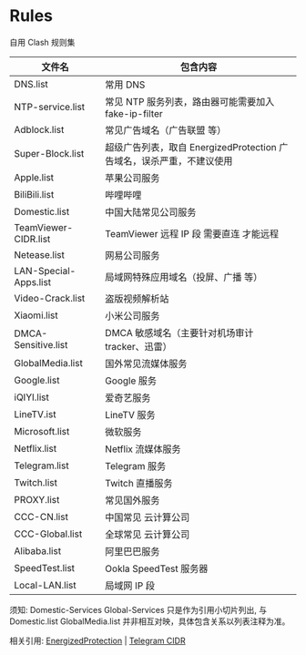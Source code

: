# Rules

自用 Clash 规则集

| 文件名                | 包含内容                                                              |
| --------------------- | --------------------------------------------------------------------- |
| DNS.list              | 常用 DNS                                                              |
| NTP-service.list      | 常见 NTP 服务列表，路由器可能需要加入 fake-ip-filter                  |
| Adblock.list          | 常见广告域名（广告联盟 等）                                           |
| Super-Block.list      | 超级广告列表，取自 EnergizedProtection 广告域名，误杀严重，不建议使用 |
| Apple.list            | 苹果公司服务                                                          |
| BiliBili.list         | 哔哩哔哩                                                              |
| Domestic.list         | 中国大陆常见公司服务                                                  |
| TeamViewer-CIDR.list  | TeamViewer 远程 IP 段 需要直连 才能远程                               |
| Netease.list          | 网易公司服务                                                          |
| LAN-Special-Apps.list | 局域网特殊应用域名（投屏、广播 等）                                   |
| Video-Crack.list      | 盗版视频解析站                                                        |
| Xiaomi.list           | 小米公司服务                                                          |
| DMCA-Sensitive.list   | DMCA 敏感域名（主要针对机场审计 tracker、迅雷）                       |
| GlobalMedia.list      | 国外常见流媒体服务                                                    |
| Google.list           | Google 服务                                                           |
| iQIYI.list            | 爱奇艺服务                                                            |
| LineTV.ist            | LineTV 服务                                                           |
| Microsoft.list        | 微软服务                                                              |
| Netflix.list          | Netflix 流媒体服务                                                    |
| Telegram.list         | Telegram 服务                                                         |
| Twitch.list           | Twitch 直播服务                                                       |
| PROXY.list            | 常见国外服务                                                          |
| CCC-CN.list           | 中国常见 云计算公司                                                   |
| CCC-Global.list       | 全球常见 云计算公司                                                   |
| Alibaba.list          | 阿里巴巴服务                                                          |
| SpeedTest.list        | Ookla SpeedTest 服务器                                                |
| Local-LAN.list        | 局域网 IP 段                                                          |

须知:
Domestic-Services Global-Services 只是作为引用小切片列出, 与 Domestic.list GlobalMedia.list 并非相互对映，具体包含关系以列表注释为准。

相关引用:
[EnergizedProtection](https://github.com/EnergizedProtection/block/tree/master/extensions/regional) | [Telegram CIDR](https://core.telegram.org/resources/cidr.txt)
